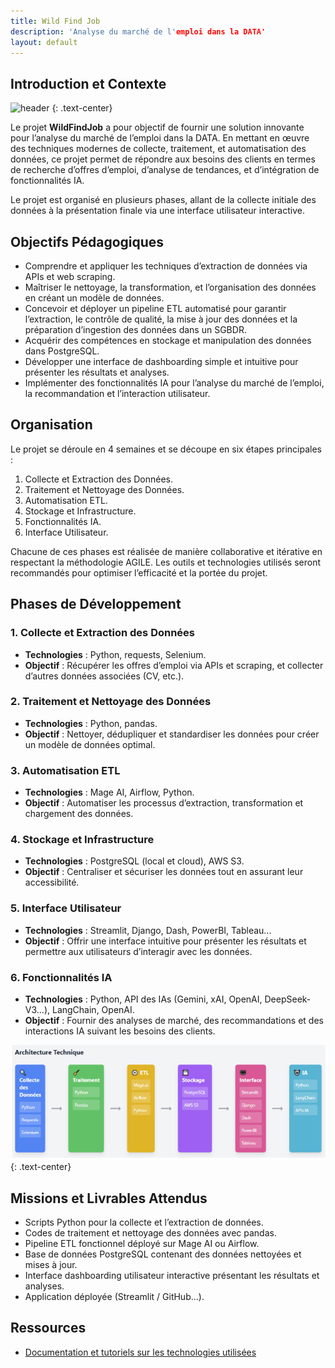```yaml
---
title: Wild Find Job
description: 'Analyse du marché de l'emploi dans la DATA'
layout: default
---
```


## Introduction et Contexte

![header](assets/image/header.PNG)
{: .text-center}

Le projet **WildFindJob** a pour objectif de fournir une solution innovante pour l’analyse du marché de l’emploi dans la DATA. En mettant en œuvre des techniques modernes de collecte, traitement, et automatisation des données, ce projet permet de répondre aux besoins des clients en termes de recherche d’offres d’emploi, d’analyse de tendances, et d’intégration de fonctionnalités IA.

Le projet est organisé en plusieurs phases, allant de la collecte initiale des données à la présentation finale via une interface utilisateur interactive.

## Objectifs Pédagogiques

- Comprendre et appliquer les techniques d’extraction de données via APIs et web scraping.
- Maîtriser le nettoyage, la transformation, et l’organisation des données en créant un modèle de données.
- Concevoir et déployer un pipeline ETL automatisé pour garantir l’extraction, le contrôle de qualité, la mise à jour des données et la préparation d’ingestion des données dans un SGBDR.
- Acquérir des compétences en stockage et manipulation des données dans PostgreSQL.
- Développer une interface de dashboarding simple et intuitive pour présenter les résultats et analyses.
- Implémenter des fonctionnalités IA pour l’analyse du marché de l’emploi, la recommandation et l’interaction utilisateur.

## Organisation

Le projet se déroule en 4 semaines et se découpe en six étapes principales :

1. Collecte et Extraction des Données.
2. Traitement et Nettoyage des Données.
3. Automatisation ETL.
4. Stockage et Infrastructure.
5. Fonctionnalités IA.
6. Interface Utilisateur.

Chacune de ces phases est réalisée de manière collaborative et itérative en respectant la méthodologie AGILE. Les outils et technologies utilisés seront recommandés pour optimiser l’efficacité et la portée du projet.

## Phases de Développement

### 1. Collecte et Extraction des Données

- **Technologies** : Python, requests, Selenium.
- **Objectif** : Récupérer les offres d’emploi via APIs et scraping, et collecter d’autres données associées (CV, etc.).

### 2. Traitement et Nettoyage des Données

- **Technologies** : Python, pandas.
- **Objectif** : Nettoyer, dédupliquer et standardiser les données pour créer un modèle de données optimal.

### 3. Automatisation ETL

- **Technologies** : Mage AI, Airflow, Python.
- **Objectif** : Automatiser les processus d’extraction, transformation et chargement des données.

### 4. Stockage et Infrastructure

- **Technologies** : PostgreSQL (local et cloud), AWS S3.
- **Objectif** : Centraliser et sécuriser les données tout en assurant leur accessibilité.

### 5. Interface Utilisateur

- **Technologies** : Streamlit, Django, Dash, PowerBI, Tableau...
- **Objectif** : Offrir une interface intuitive pour présenter les résultats et permettre aux utilisateurs d’interagir avec les données.

### 6. Fonctionnalités IA

- **Technologies** : Python, API des IAs (Gemini, xAI, OpenAI, DeepSeek-V3...), LangChain, OpenAI.
- **Objectif** : Fournir des analyses de marché, des recommandations et des interactions IA suivant les besoins des clients.

![architecture](assets/image/architecture.PNG)
{: .text-center}

## Missions et Livrables Attendus

- Scripts Python pour la collecte et l’extraction de données.
- Codes de traitement et nettoyage des données avec pandas.
- Pipeline ETL fonctionnel déployé sur Mage AI ou Airflow.
- Base de données PostgreSQL contenant des données nettoyées et mises à jour.
- Interface dashboarding utilisateur interactive présentant les résultats et analyses.
- Application déployée (Streamlit / GitHub…).

## Ressources

- [Documentation et tutoriels sur les technologies utilisées](https://docs.google.com/document/d/125OscHfCOOmu_XtHZj9acDnzxyCBG1vF0SHSBnodIpY/edit?usp=sharing)
